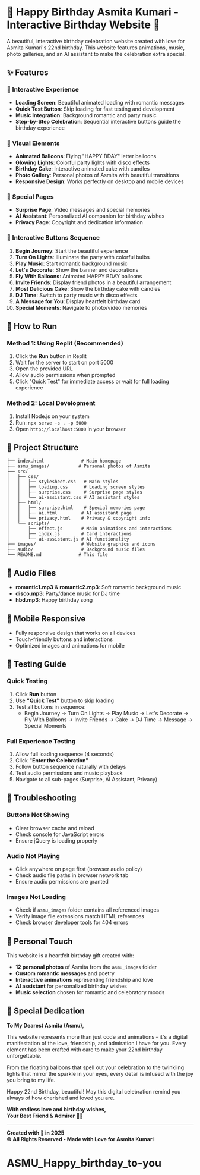 
# 🎂 Happy Birthday Asmita Kumari - Interactive Birthday Website 💖

A beautiful, interactive birthday celebration website created with love for Asmita Kumari's 22nd birthday. This website features animations, music, photo galleries, and an AI assistant to make the celebration extra special.

## ✨ Features

### 🎵 Interactive Experience
- **Loading Screen**: Beautiful animated loading with romantic messages
- **Quick Test Button**: Skip loading for fast testing and development  
- **Music Integration**: Background romantic and party music
- **Step-by-Step Celebration**: Sequential interactive buttons guide the birthday experience

### 🎨 Visual Elements
- **Animated Balloons**: Flying "HAPPY BDAY" letter balloons
- **Glowing Lights**: Colorful party lights with disco effects
- **Birthday Cake**: Interactive animated cake with candles
- **Photo Gallery**: Personal photos of Asmita with beautiful transitions
- **Responsive Design**: Works perfectly on desktop and mobile devices

### 🎁 Special Pages
- **Surprise Page**: Video messages and special memories
- **AI Assistant**: Personalized AI companion for birthday wishes
- **Privacy Page**: Copyright and dedication information

### 🎪 Interactive Buttons Sequence
1. **Begin Journey**: Start the beautiful experience
2. **Turn On Lights**: Illuminate the party with colorful bulbs
3. **Play Music**: Start romantic background music
4. **Let's Decorate**: Show the banner and decorations
5. **Fly With Balloons**: Animated HAPPY BDAY balloons
6. **Invite Friends**: Display friend photos in a beautiful arrangement
7. **Most Delicious Cake**: Show the birthday cake with candles
8. **DJ Time**: Switch to party music with disco effects
9. **A Message for You**: Display heartfelt birthday card
10. **Special Moments**: Navigate to photo/video memories

## 🚀 How to Run

### Method 1: Using Replit (Recommended)
1. Click the **Run** button in Replit
2. Wait for the server to start on port 5000
3. Open the provided URL
4. Allow audio permissions when prompted
5. Click "Quick Test" for immediate access or wait for full loading experience

### Method 2: Local Development
1. Install Node.js on your system
2. Run: `npx serve -s . -p 5000`
3. Open `http://localhost:5000` in your browser

## 📁 Project Structure

```
├── index.html              # Main homepage
├── asmu_images/           # Personal photos of Asmita
├── src/
│   ├── css/
│   │   ├── stylesheet.css   # Main styles
│   │   ├── loading.css      # Loading screen styles
│   │   ├── surprise.css     # Surprise page styles
│   │   └── ai-assistant.css # AI assistant styles
│   ├── html/
│   │   ├── surprise.html    # Special memories page
│   │   ├── ai.html         # AI assistant page
│   │   └── privacy.html    # Privacy & copyright info
│   └── scripts/
│       ├── effect.js       # Main animations and interactions
│       ├── index.js        # Card interactions
│       └── ai-assistant.js # AI functionality
├── images/                 # Website graphics and icons
├── audio/                  # Background music files
└── README.md              # This file
```

## 🎵 Audio Files
- **romantic1.mp3** & **romantic2.mp3**: Soft romantic background music
- **disco.mp3**: Party/dance music for DJ time
- **hbd.mp3**: Happy birthday song

## 📱 Mobile Responsive
- Fully responsive design that works on all devices
- Touch-friendly buttons and interactions
- Optimized images and animations for mobile

## 🎯 Testing Guide

### Quick Testing
1. Click **Run** button
2. Use **"Quick Test"** button to skip loading
3. Test all buttons in sequence:
   - Begin Journey → Turn On Lights → Play Music → Let's Decorate → Fly With Balloons → Invite Friends → Cake → DJ Time → Message → Special Moments

### Full Experience Testing
1. Allow full loading sequence (4 seconds)
2. Click **"Enter the Celebration"**
3. Follow button sequence naturally with delays
4. Test audio permissions and music playback
5. Navigate to all sub-pages (Surprise, AI Assistant, Privacy)

## 🐛 Troubleshooting

### Buttons Not Showing
- Clear browser cache and reload
- Check console for JavaScript errors
- Ensure jQuery is loading properly

### Audio Not Playing
- Click anywhere on page first (browser audio policy)
- Check audio file paths in browser network tab
- Ensure audio permissions are granted

### Images Not Loading
- Check if `asmu_images` folder contains all referenced images
- Verify image file extensions match HTML references
- Check browser developer tools for 404 errors

## 💝 Personal Touch

This website is a heartfelt birthday gift created with:
- **12 personal photos** of Asmita from the `asmu_images` folder
- **Custom romantic messages** and poetry
- **Interactive animations** representing friendship and love
- **AI assistant** for personalized birthday wishes
- **Music selection** chosen for romantic and celebratory moods

## 🎂 Special Dedication

**To My Dearest Asmita (Asmu),**

This website represents more than just code and animations - it's a digital manifestation of the love, friendship, and admiration I have for you. Every element has been crafted with care to make your 22nd birthday unforgettable.

From the floating balloons that spell out your celebration to the twinkling lights that mirror the sparkle in your eyes, every detail is infused with the joy you bring to my life.

Happy 22nd Birthday, beautiful! May this digital celebration remind you always of how cherished and loved you are.

**With endless love and birthday wishes,**  
**Your Best Friend & Admirer** 💖✨

---

**Created with 💖 in 2025**  
**© All Rights Reserved - Made with Love for Asmita Kumari**
# ASMU_Happy_birthday_to-you
